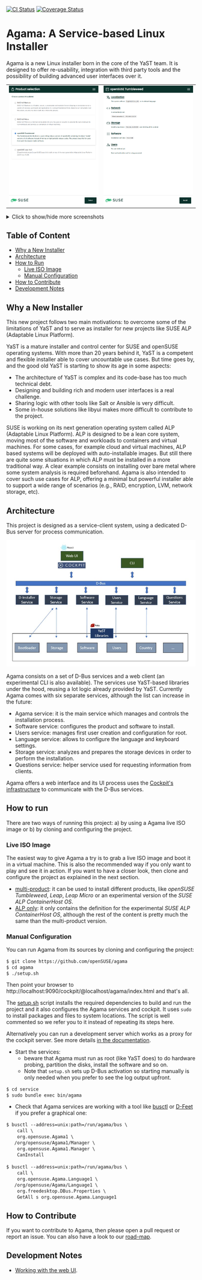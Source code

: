 [![CI Status](https://github.com/openSUSE/agama/actions/workflows/ci.yml/badge.svg)](https://github.com/openSUSE/agama/actions/workflows/ci.yml)
[![Coverage Status](https://coveralls.io/repos/github/openSUSE/agama/badge.svg?branch=master)](https://coveralls.io/github/openSUSE/agama?branch=master)

# Agama: A Service-based Linux Installer

Agama is a new Linux installer born in the core of the YaST team. It is designed to offer re-usability, integration with third party tools and the possibility of building advanced user interfaces over it.

|||
|-|-|
| ![Product selection](./doc/images/screenshots/product-selection.png) | ![Installation overview](./doc/images/screenshots/overview.png) |

<details>
<summary>Click to show/hide more screenshots</summary>

---


|||
|-|-|
| ![Storage page](./doc/images/screenshots/storage-page.png) | ![Storage settings](./doc/images/screenshots/storage-settings.png) |

|||
|-|-|
| ![Installing](./doc/images/screenshots/installing.png) | ![Installation finished](./doc/images/screenshots/finished.png) |

*Note for developers: For updating the screenshots see the
[integration test documentation](playwright/README.md#updating-the-screenshots).*

</details>

## Table of Content

* [Why a New Installer](#why-a-new-installer)
* [Architecture](#architecture)
* [How to Run](#how-to-run)
  * [Live ISO Image](#live-iso-image)
  * [Manual Configuration](#manual-configuration)
* [How to Contribute](#how-to-contribute)
* [Development Notes](#development-notes)

## Why a New Installer

This new project follows two main motivations: to overcome some of the limitations of YaST and to serve as installer for new projects like SUSE ALP (Adaptable Linux Platform).

YaST is a mature installer and control center for SUSE and openSUSE operating systems. With more than 20 years behind it, YaST is a competent and flexible installer able to cover uncountable use cases. But time goes by, and the good old YaST is starting to show its age in some aspects:

* The architecture of YaST is complex and its code-base has too much technical debt.
* Designing and building rich and modern user interfaces is a real challenge.
* Sharing logic with other tools like Salt or Ansible is very difficult.
* Some in-house solutions like libyui makes more difficult to contribute to the project.

SUSE is working on its next generation operating system called ALP (Adaptable Linux Platform). ALP is designed to be a lean core system, moving most of the software and workloads to containers and virtual machines. For some cases, for example cloud and virtual machines, ALP based systems will be deployed with auto-installable images. But still there are quite some situations in which ALP must be installed in a more traditional way. A clear example consists on installing over bare metal where some system analysis is required beforehand. Agama is also intended to cover such use cases for ALP, offering a minimal but powerful installer able to support a wide range of scenarios (e.g., RAID, encryption, LVM, network storage, etc).

## Architecture

This project is designed as a service-client system, using a dedicated D-Bus server for process
communication.

![Architecture](./doc/images/architecture.png)

Agama consists on a set of D-Bus services and a web client (an experimental CLI is also available). The services use YaST-based libraries under the hood, reusing a lot logic already provided by YaST. Currently Agama comes with six separate services, although the list can increase in the future:

* Agama service: it is the main service which manages and controls the installation process.
* Software service: configures the product and software to install.
* Users service: manages first user creation and configuration for root.
* Language service: allows to configure the language and keyboard settings.
* Storage service: analyzes and prepares the storage devices in order to perform the installation.
* Questions service: helper service used for requesting information from clients.

Agama offers a web interface and its UI process uses the [Cockpit's infrastructure](https://cockpit-project.org/) to communicate with the D-Bus services.

## How to run

There are two ways of running this project: a) by using a Agama live ISO image or b) by cloning and configuring the project.

### Live ISO Image

The easiest way to give Agama a try is to grab a live ISO image and boot it in a virtual
machine. This is also the recommended way if you only want to play and see it in action. If you want
to have a closer look, then clone and configure the project as explained in the next section.

* [multi-product](https://build.opensuse.org/package/binaries/YaST:Head:Agama/agama-live:default/images):
  it can be used to install different products, like *openSUSE Tumbleweed*, *Leap*, *Leap Micro* or
  an experimental version of the *SUSE ALP ContainerHost OS*.
* [ALP only](https://build.opensuse.org/package/binaries/YaST:Head:Agama/agama-live:ALP/images):
  it only contains the definition for the experimental *SUSE ALP ContainerHost OS*, although
  the rest of the content is pretty much the same than the multi-product version.

### Manual Configuration

You can run Agama from its sources by cloning and configuring the project:

```console
$ git clone https://github.com/openSUSE/agama
$ cd agama
$ ./setup.sh
```

Then point your browser to http://localhost:9090/cockpit/@localhost/agama/index.html and that's all.

The [setup.sh](./setup.sh) script installs the required dependencies
to build and run the project and it also configures the Agama services
and cockpit. It uses `sudo` to install packages and files to system locations.
The script is well commented so we refer you to it instead of repeating its
steps here.

Alternatively you can run a development server which works as a proxy for
the cockpit server. See more details [in the documentation](
web/README.md#using-a-development-server).

* Start the services:
    * beware that Agama must run as root (like YaST does) to do
      hardware probing, partition the disks, install the software and so on.
    * Note that `setup.sh` sets up D-Bus activation so starting manually is
      only needed when you prefer to see the log output upfront.

```console
$ cd service
$ sudo bundle exec bin/agama
```

* Check that Agama services are working with a tool like
[busctl](https://www.freedesktop.org/wiki/Software/dbus/) or
[D-Feet](https://wiki.gnome.org/Apps/DFeet) if you prefer a graphical one:


```console
$ busctl --address=unix:path=/run/agama/bus \
    call \
    org.opensuse.Agama1 \
   /org/opensuse/Agama1/Manager \
    org.opensuse.Agama1.Manager \
    CanInstall

$ busctl --address=unix:path=/run/agama/bus \
    call \
    org.opensuse.Agama.Language1 \
   /org/opensuse/Agama/Language1 \
    org.freedesktop.DBus.Properties \
    GetAll s org.opensuse.Agama.Language1
```

## How to Contribute

If you want to contribute to Agama, then please open a pull request or report an issue. You can also have a look to our [road-map](https://github.com/orgs/yast/projects/1/views/1).

## Development Notes

* [Working with the web UI](./web/README.md).
